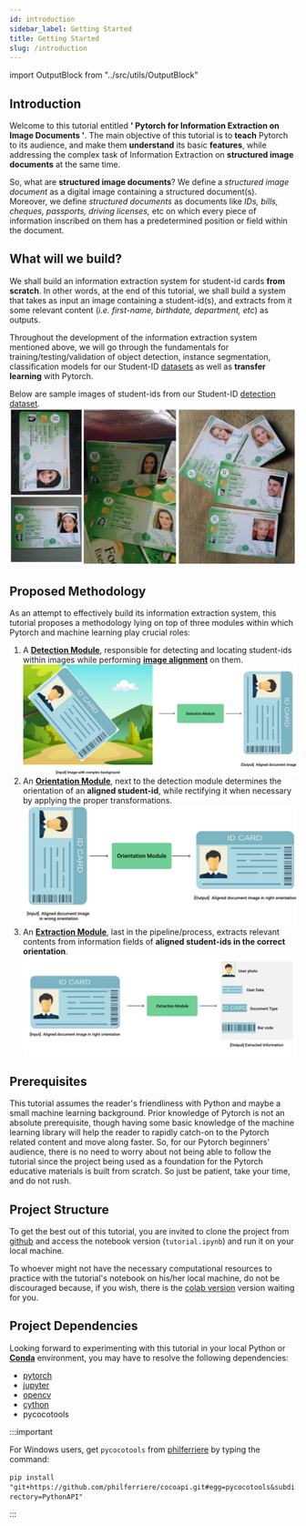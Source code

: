 ```yaml
---
id: introduction
sidebar_label: Getting Started
title: Getting Started
slug: /introduction
---
```


import OutputBlock from "../src/utils/OutputBlock"

## Introduction
Welcome to this tutorial entitled **' Pytorch for Information Extraction on Image Documents '**. The main objective of this tutorial is to **teach** Pytorch to its audience, and make them **understand** its basic **features**, while addressing the complex task of Information Extraction on **structured image documents** at the same time.

So, what are **structured image documents**? We define a *structured image document* as a digital image containing a structured document(s). Moreover, we define _structured documents_ as documents like _IDs, bills, cheques, passports, driving licenses,_ etc on which every piece of information inscribed on them has a predetermined position or field within the document.

## What will we build?
We shall build an information extraction system for student-id cards **from scratch**. In other words, at the end of this tutorial, we shall build a system that takes as input an image containing a student-id(s), and extracts from it some relevant content (_i.e. first-name, birthdate, department, etc_) as outputs.

Throughout the development of the information extraction system mentioned above, we will go through the fundamentals for training/testing/validation of object detection, instance segmentation, classification models for our Student-ID [datasets](https://github.com/MbassiJaphet/pytorch-for-information-extraction/tree/master/code/datasets) as well as **transfer learning** with Pytorch.

Below are sample images of student-ids from our Student-ID [detection dataset](https://github.com/MbassiJaphet/pytorch-for-information-extraction/tree/master/code/datasets/detection).
![img](../static/img/sample-student-ids.svg)

## Proposed Methodology
As an attempt to effectively build its information extraction system, this tutorial proposes a methodology lying on top of three modules within which Pytorch and machine learning play crucial roles:

1.   A [**Detection Module**](/detection-module/), responsible for detecting and locating student-ids within images while performing [**image alignment**](https://www.learnopencv.com/image-alignment-feature-based-using-opencv-c-python/) on them.
![img](../static/img/detection-module.svg)
2.   An [**Orientation Module**](/orientation-module/), next to the detection module determines the orientation of an **aligned student-id**, while rectifying it when necessary by applying the proper transformations.
![img](../static/img/orientation-module.svg)
3.   An [**Extraction Module**](/extraction-module/), last in the pipeline/process, extracts relevant contents from information fields of **aligned student-ids in the correct orientation**.
![img](../static/img/extraction-module.svg)

## Prerequisites
This tutorial assumes the reader's friendliness with Python and maybe a small machine learning background. Prior knowledge of Pytorch is not an absolute prerequisite, though having some basic knowledge of the machine learning library will help the reader to rapidly catch-on to the Pytorch related content and move along faster. So, for our Pytorch beginners' audience, there is no need to worry about not being able to follow the tutorial since the project being used as a foundation for the Pytorch educative materials is built from scratch. So just be patient, take your time, and do not rush.

## Project Structure
To get the best out of this tutorial, you are invited to clone the project from [github](https://github.com/MbassiJaphet/pytorch-for-information-extraction) and access the notebook version (``tutorial.ipynb``) and run it on your local machine.
<OutputBlock style="color: red" file="project-structure"></OutputBlock>

To whoever might not have the necessary computational resources to practice with the tutorial's notebook on his/her local machine, do not be discouraged because, if you wish, there is the [colab version](https://colab.research.google.com/github/MbassiJaphet/pytorch-for-information-extraction/blob/master/code/tutorial.ipynb) version waiting for you.

## Project Dependencies
Looking forward to experimenting with this tutorial in your local Python or [**Conda**](https://anaconda.org/) environment, you may have to resolve the following dependencies:
*   [pytorch](https://pytorch.org/)
*   [jupyter](https://jupyter.org/install.html)
*   [opencv](https://docs.opencv.org/master/)
*   [cython](https://cython.org/)
*   pycocotools

:::important

For Windows users, get ``pycocotools`` from [philferriere](https://github.com/philferriere/cocoapi) by typing the command:

``pip install "git+https://github.com/philferriere/cocoapi.git#egg=pycocotools&subdirectory=PythonAPI"``

:::